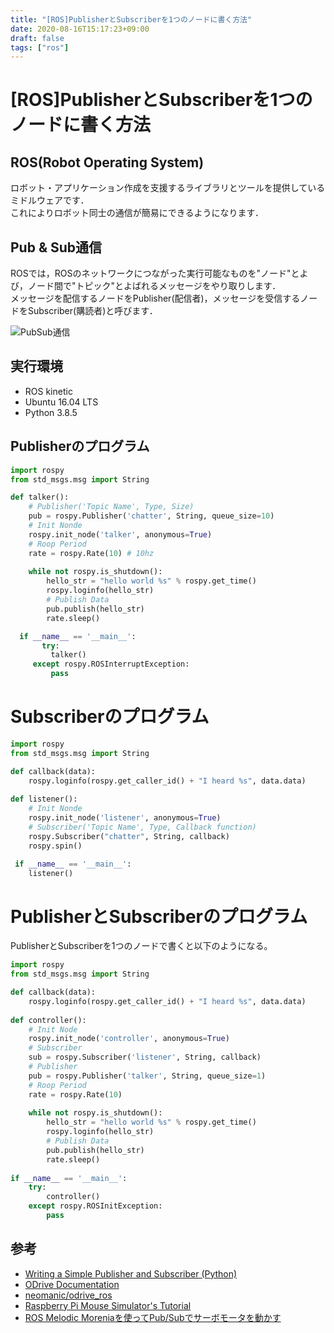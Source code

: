 ```yaml
---
title: "[ROS]PublisherとSubscriberを1つのノードに書く方法"
date: 2020-08-16T15:17:23+09:00
draft: false
tags: ["ros"] 
---
```

<!--more-->
# [ROS]PublisherとSubscriberを1つのノードに書く方法
## ROS(Robot Operating System)
ロボット・アプリケーション作成を支援するライブラリとツールを提供しているミドルウェアです．  
これによりロボット同士の通信が簡易にできるようになります．

## Pub & Sub通信
ROSでは，ROSのネットワークにつながった実行可能なものを"ノード"とよび，ノード間で"トピック"とよばれるメッセージをやり取りします．  
メッセージを配信するノードをPublisher(配信者)，メッセージを受信するノードをSubscriber(購読者)と呼びます．  

![PubSub通信](.././fig1.png)

## 実行環境
- ROS kinetic
- Ubuntu 16.04 LTS
- Python 3.8.5

## Publisherのプログラム
```python:talker.py
import rospy
from std_msgs.msg import String

def talker():
    # Publisher('Topic Name', Type, Size)
    pub = rospy.Publisher('chatter', String, queue_size=10)
    # Init Nonde
    rospy.init_node('talker', anonymous=True)
    # Roop Period
    rate = rospy.Rate(10) # 10hz
    
    while not rospy.is_shutdown():
        hello_str = "hello world %s" % rospy.get_time()
        rospy.loginfo(hello_str)
        # Publish Data
        pub.publish(hello_str)
        rate.sleep()

  if __name__ == '__main__':
       try:
         talker()
     except rospy.ROSInterruptException:
         pass
```

# Subscriberのプログラム
```python:listener.py
import rospy
from std_msgs.msg import String

def callback(data):
    rospy.loginfo(rospy.get_caller_id() + "I heard %s", data.data)
     
def listener():
    # Init Nonde
    rospy.init_node('listener', anonymous=True)
    # Subscriber('Topic Name', Type, Callback function)
    rospy.Subscriber("chatter", String, callback)
    rospy.spin()

 if __name__ == '__main__':
    listener()
```

# PublisherとSubscriberのプログラム
PublisherとSubscriberを1つのノードで書くと以下のようになる。

```python:controller.py
import rospy
from std_msgs.msg import String

def callback(data):
    rospy.loginfo(rospy.get_caller_id() + "I heard %s", data.data)
      
def controller():
    # Init Node
    rospy.init_node('controller', anonymous=True)
    # Subscriber
    sub = rospy.Subscriber('listener', String, callback)
    # Publisher
    pub = rospy.Publisher('talker', String, queue_size=1)
    # Roop Period
    rate = rospy.Rate(10)
    
    while not rospy.is_shutdown():
        hello_str = "hello world %s" % rospy.get_time()
        rospy.loginfo(hello_str)
        # Publish Data
        pub.publish(hello_str)
        rate.sleep()
    
if __name__ == '__main__':
    try:
        controller()
    except rospy.ROSInitException:
        pass
```

## 参考
- [Writing a Simple Publisher and Subscriber (Python)](http://wiki.ros.org/ROS/Tutorials/WritingPublisherSubscriber%28python%29)
- [ODrive Documentation](https://docs.odriverobotics.com/)
- [neomanic/odrive_ros](https://github.com/neomanic/odrive_ros)
- [Raspberry Pi Mouse Simulator's Tutorial](https://raspimouse-sim-tutorial.gitbook.io/project/)
- [ROS Melodic Moreniaを使ってPub/Subでサーボモータを動かす](https://tkrel.com/9301)
